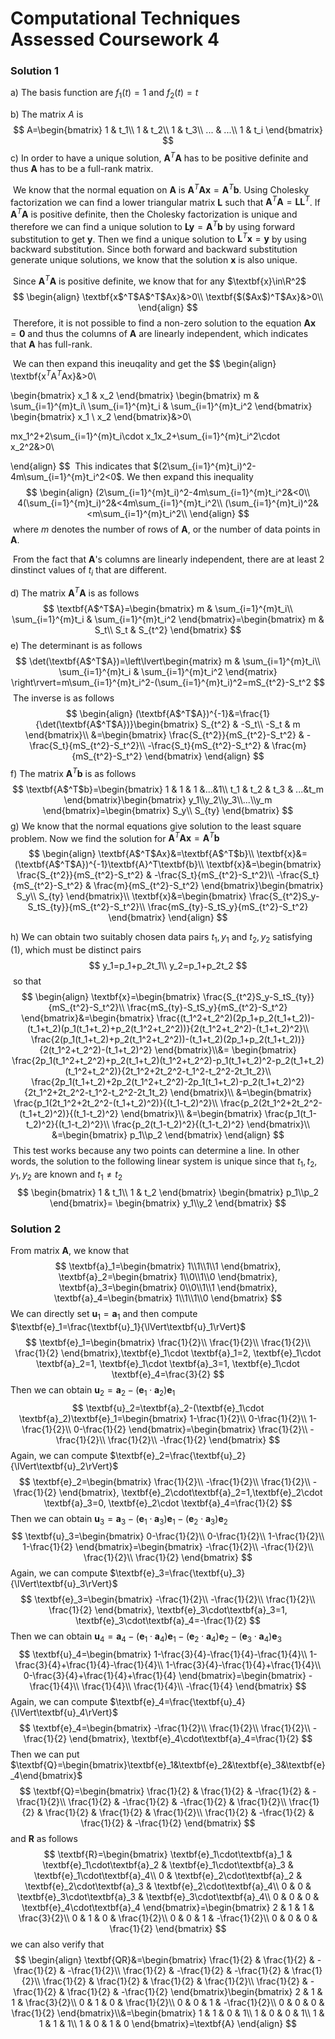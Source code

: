 # Computational Techniques Assessed Coursework 4

### Solution 1

a) The basis function are $f_1(t)=1$ and $f_2(t)=t$

b) The matrix $A$ is
$$
A=\begin{bmatrix}
1 & t_1\\
1 & t_2\\
1 & t_3\\
... & ...\\
1 & t_i
\end{bmatrix}
$$
c) In order to have a unique solution, $\textbf{A}^T\textbf{A}$ has to be positive definite and thus $\textbf{A}$ has to be a full-rank matrix.

​	We know that the normal equation on $\textbf{A}$ is $\textbf{A$^T$Ax}=\textbf{A}^T\textbf{b}$. Using Cholesky factorization we can find a lower triangular matrix $\textbf{L}$ such that $\textbf{A$^T$A}=\textbf{LL}^T$. If $\textbf{A$^T$A}$ is positive definite, then the Cholesky factorization is unique and therefore we can find a unique solution to $\textbf{Ly}=\textbf{A$^T$b}$ by using forward substitution to get $\textbf{y}$. Then we find a unique solution to $\textbf{L$^T$x}=\textbf{y}$ by using backward substitution. Since both forward and backward substitution generate unique solutions, we know that the solution $\textbf{x}$ is also unique.

​	Since $\textbf{A$^T$A}$ is positive definite, we know that for any $\textbf{x}\in\R^2$
$$
\begin{align}
\textbf{x$^T$A$^T$Ax}&>0\\
\textbf{$($Ax$)^T$Ax}&>0\\
\end{align}
$$
​	Therefore, it is not possible to find a non-zero solution to the equation $\textbf{Ax}=\textbf{0}$ and thus the columns of $\textbf{A}$ are linearly independent, which indicates that $\textbf{A}$ has full-rank.

​	We can then expand this ineuqality and get the 
$$
\begin{align}
\textbf{x$^T$A$^T$Ax}&>0\\

\begin{bmatrix}
x_1 & x_2
\end{bmatrix}
\begin{bmatrix}
m & \sum_{i=1}^{m}t_i\\
\sum_{i=1}^{m}t_i & \sum_{i=1}^{m}t_i^2
\end{bmatrix}
\begin{bmatrix}
x_1 \\ x_2
\end{bmatrix}&>0\\

mx_1^2+2\sum_{i=1}^{m}t_i\cdot x_1x_2+\sum_{i=1}^{m}t_i^2\cdot x_2^2&>0\\

\end{align}
$$
​	This indicates that $(2\sum_{i=1}^{m}t_i)^2-4m\sum_{i=1}^{m}t_i^2<0$. We then expand this inequality
$$
\begin{align}
(2\sum_{i=1}^{m}t_i)^2-4m\sum_{i=1}^{m}t_i^2&<0\\
4(\sum_{i=1}^{m}t_i)^2&<4m\sum_{i=1}^{m}t_i^2\\
(\sum_{i=1}^{m}t_i)^2&<m\sum_{i=1}^{m}t_i^2\\
\end{align}
$$
​	where $m$ denotes the number of rows of $\textbf{A}$, or the number of data points in $\textbf{A}$.

​	From the fact that $\textbf{A}$'s columns are linearly independent, there are at least $2$ dinstinct values of $t_i$ that are different.

d) The matrix $\textbf{A$^T$A}$ is as follows
$$
\textbf{A$^T$A}=\begin{bmatrix}
m & \sum_{i=1}^{m}t_i\\
\sum_{i=1}^{m}t_i & \sum_{i=1}^{m}t_i^2
\end{bmatrix}=\begin{bmatrix}
m & S_t\\
S_t & S_{t^2}
\end{bmatrix}
$$
e) The determinant is as follows
$$
\det(\textbf{A$^T$A})=\left\lvert\begin{matrix}
m & \sum_{i=1}^{m}t_i\\
\sum_{i=1}^{m}t_i & \sum_{i=1}^{m}t_i^2
\end{matrix}
\right\rvert=m\sum_{i=1}^{m}t_i^2-(\sum_{i=1}^{m}t_i)^2=mS_{t^2}-S_t^2
$$
​	The inverse is as follows
$$
\begin{align}
(\textbf{A$^T$A})^{-1}&=\frac{1}{\det(\textbf{A$^T$A})}\begin{bmatrix}
S_{t^2} & -S_t\\
-S_t & m
\end{bmatrix}\\
&=\begin{bmatrix}
\frac{S_{t^2}}{mS_{t^2}-S_t^2} & -\frac{S_t}{mS_{t^2}-S_t^2}\\
-\frac{S_t}{mS_{t^2}-S_t^2} & \frac{m}{mS_{t^2}-S_t^2}
\end{bmatrix}
\end{align}
$$
f) The matrix $\textbf{A$^T$b}$ is as follows
$$
\textbf{A$^T$b}=\begin{bmatrix}
1 & 1 & 1 &...&1\\
t_1 & t_2 & t_3 & ...&t_m
\end{bmatrix}\begin{bmatrix}
y_1\\y_2\\y_3\\...\\y_m
\end{bmatrix}=\begin{bmatrix}
S_y\\
S_{ty}
\end{bmatrix}
$$
g) We know that the normal equations give solution to the least square problem. Now we find the solution for $\textbf{A$^T$Ax}=\textbf{A$^T$b}$
$$
\begin{align}
\textbf{A$^T$Ax}&=\textbf{A$^T$b}\\
\textbf{x}&=(\textbf{A$^T$A})^{-1}\textbf{A}^T\textbf{b}\\
\textbf{x}&=\begin{bmatrix}
\frac{S_{t^2}}{mS_{t^2}-S_t^2} & -\frac{S_t}{mS_{t^2}-S_t^2}\\
-\frac{S_t}{mS_{t^2}-S_t^2} & \frac{m}{mS_{t^2}-S_t^2}
\end{bmatrix}\begin{bmatrix}
S_y\\
S_{ty}
\end{bmatrix}\\
\textbf{x}&=\begin{bmatrix}
\frac{S_{t^2}S_y-S_tS_{ty}}{mS_{t^2}-S_t^2}\\
\frac{mS_{ty}-S_tS_y}{mS_{t^2}-S_t^2}
\end{bmatrix}
\end{align}
$$

h) We can obtain two suitably chosen data pairs $t_1, y_1$ and $t_2, y_2$ satisfying $(1)$, which must be distinct pairs
$$
y_1=p_1+p_2t_1\\
y_2=p_1+p_2t_2
$$
​	so that
$$
\begin{align}
\textbf{x}=\begin{bmatrix}
\frac{S_{t^2}S_y-S_tS_{ty}}{mS_{t^2}-S_t^2}\\
\frac{mS_{ty}-S_tS_y}{mS_{t^2}-S_t^2}
\end{bmatrix}&=\begin{bmatrix}
\frac{(t_1^2+t_2^2)(2p_1+p_2(t_1+t_2))-(t_1+t_2)(p_1(t_1+t_2)+p_2(t_1^2+t_2^2))}{2(t_1^2+t_2^2)-(t_1+t_2)^2}\\
\frac{2(p_1(t_1+t_2)+p_2(t_1^2+t_2^2))-(t_1+t_2)(2p_1+p_2(t_1+t_2))}{2(t_1^2+t_2^2)-(t_1+t_2)^2}
\end{bmatrix}\\&=
\begin{bmatrix}
\frac{2p_1(t_1^2+t_2^2)+p_2(t_1+t_2)(t_1^2+t_2^2)-p_1(t_1+t_2)^2-p_2(t_1+t_2)(t_1^2+t_2^2)}{2t_1^2+2t_2^2-t_1^2-t_2^2-2t_1t_2}\\
\frac{2p_1(t_1+t_2)+2p_2(t_1^2+t_2^2)-2p_1(t_1+t_2)-p_2(t_1+t_2)^2}{2t_1^2+2t_2^2-t_1^2-t_2^2-2t_1t_2}
\end{bmatrix}\\
&=\begin{bmatrix}
\frac{p_1(2t_1^2+2t_2^2-(t_1+t_2)^2)}{(t_1-t_2)^2}\\
\frac{p_2(2t_1^2+2t_2^2-(t_1+t_2)^2)}{(t_1-t_2)^2}
\end{bmatrix}\\
&=\begin{bmatrix}
\frac{p_1(t_1-t_2)^2}{(t_1-t_2)^2}\\
\frac{p_2(t_1-t_2)^2}{(t_1-t_2)^2}
\end{bmatrix}\\
&=\begin{bmatrix}
p_1\\p_2
\end{bmatrix}
\end{align}
$$
​	This test works because any two points can determine a line. In other words, the solution to the following linear system is unique since that $t_1, t_2, y_1, y_2$ are known and $t_1\ne t_2$
$$
\begin{bmatrix}
1 & t_1\\
1 & t_2
\end{bmatrix}
\begin{bmatrix}
p_1\\p_2
\end{bmatrix}=
\begin{bmatrix}
y_1\\y_2
\end{bmatrix}
$$

### Solution 2

From matrix $\textbf{A}$, we know that
$$
\textbf{a}_1=\begin{bmatrix}
1\\1\\1\\1
\end{bmatrix}, 
\textbf{a}_2=\begin{bmatrix}
1\\0\\1\\0
\end{bmatrix},
\textbf{a}_3=\begin{bmatrix}
0\\0\\1\\1
\end{bmatrix},
\textbf{a}_4=\begin{bmatrix}
1\\1\\1\\0
\end{bmatrix}
$$
We can directly set $\textbf{u}_1=\textbf{a}_1$ and then compute $\textbf{e}_1=\frac{\textbf{u}_1}{\lVert\textbf{u}_1\rVert}$
$$
\textbf{e}_1=\begin{bmatrix}
\frac{1}{2}\\
\frac{1}{2}\\
\frac{1}{2}\\
\frac{1}{2}
\end{bmatrix},\textbf{e}_1\cdot \textbf{a}_1=2, \textbf{e}_1\cdot \textbf{a}_2=1, \textbf{e}_1\cdot \textbf{a}_3=1, \textbf{e}_1\cdot \textbf{e}_4=\frac{3}{2}
$$
Then we can obtain $\textbf{u}_2=\textbf{a}_2-(\textbf{e}_1\cdot \textbf{a}_2)\textbf{e}_1$
$$
\textbf{u}_2=\textbf{a}_2-(\textbf{e}_1\cdot \textbf{a}_2)\textbf{e}_1=\begin{bmatrix}
1-\frac{1}{2}\\
0-\frac{1}{2}\\
1-\frac{1}{2}\\
0-\frac{1}{2}
\end{bmatrix}=\begin{bmatrix}
\frac{1}{2}\\
-\frac{1}{2}\\
\frac{1}{2}\\
-\frac{1}{2}
\end{bmatrix}
$$
Again, we can compute $\textbf{e}_2=\frac{\textbf{u}_2}{\lVert\textbf{u}_2\rVert}$
$$
\textbf{e}_2=\begin{bmatrix}
\frac{1}{2}\\
-\frac{1}{2}\\
\frac{1}{2}\\
-\frac{1}{2}
\end{bmatrix},
\textbf{e}_2\cdot\textbf{a}_2=1,\textbf{e}_2\cdot \textbf{a}_3=0, \textbf{e}_2\cdot \textbf{a}_4=\frac{1}{2}
$$
Then we can obtain $\textbf{u}_3=\textbf{a}_3-(\textbf{e}_1\cdot \textbf{a}_3)\textbf{e}_1-(\textbf{e}_2\cdot\textbf{a}_3)\textbf{e}_2$
$$
\textbf{u}_3=\begin{bmatrix}
0-\frac{1}{2}\\
0-\frac{1}{2}\\
1-\frac{1}{2}\\
1-\frac{1}{2}
\end{bmatrix}=\begin{bmatrix}
-\frac{1}{2}\\
-\frac{1}{2}\\
\frac{1}{2}\\
\frac{1}{2}
\end{bmatrix}
$$
Again, we can compute $\textbf{e}_3=\frac{\textbf{u}_3}{\lVert\textbf{u}_3\rVert}$
$$
\textbf{e}_3=\begin{bmatrix}
-\frac{1}{2}\\
-\frac{1}{2}\\
\frac{1}{2}\\
\frac{1}{2}
\end{bmatrix},
\textbf{e}_3\cdot\textbf{a}_3=1, \textbf{e}_3\cdot\textbf{a}_4=-\frac{1}{2}
$$
Then we can obtain $\textbf{u}_4=\textbf{a}_4-(\textbf{e}_1\cdot \textbf{a}_4)\textbf{e}_1-(\textbf{e}_2\cdot \textbf{a}_4)\textbf{e}_2-(\textbf{e}_3\cdot \textbf{a}_4)\textbf{e}_3$
$$
\textbf{u}_4=\begin{bmatrix}
1-\frac{3}{4}-\frac{1}{4}-\frac{1}{4}\\
1-\frac{3}{4}+\frac{1}{4}-\frac{1}{4}\\
1-\frac{3}{4}-\frac{1}{4}+\frac{1}{4}\\
0-\frac{3}{4}+\frac{1}{4}+\frac{1}{4}
\end{bmatrix}=\begin{bmatrix}
-\frac{1}{4}\\
\frac{1}{4}\\
\frac{1}{4}\\
-\frac{1}{4}
\end{bmatrix}
$$
Again, we can compute $\textbf{e}_4=\frac{\textbf{u}_4}{\lVert\textbf{u}_4\rVert}$
$$
\textbf{e}_4=\begin{bmatrix}
-\frac{1}{2}\\
\frac{1}{2}\\
\frac{1}{2}\\
-\frac{1}{2}
\end{bmatrix}, \textbf{e}_4\cdot\textbf{a}_4=\frac{1}{2}
$$
Then we can put $\textbf{Q}=\begin{bmatrix}\textbf{e}_1&\textbf{e}_2&\textbf{e}_3&\textbf{e}_4\end{bmatrix}$
$$
\textbf{Q}=\begin{bmatrix}
\frac{1}{2} & \frac{1}{2} & -\frac{1}{2} & -\frac{1}{2}\\
\frac{1}{2} & -\frac{1}{2} & -\frac{1}{2} & \frac{1}{2}\\
\frac{1}{2} & \frac{1}{2} & \frac{1}{2} & \frac{1}{2}\\
\frac{1}{2} & -\frac{1}{2} & \frac{1}{2} & -\frac{1}{2}
\end{bmatrix}
$$
and $\textbf{R}$ as follows
$$
\textbf{R}=\begin{bmatrix}
\textbf{e}_1\cdot\textbf{a}_1 & \textbf{e}_1\cdot\textbf{a}_2 & \textbf{e}_1\cdot\textbf{a}_3 & \textbf{e}_1\cdot\textbf{a}_4\\
0 & \textbf{e}_2\cdot\textbf{a}_2 & \textbf{e}_2\cdot\textbf{a}_3 & \textbf{e}_2\cdot\textbf{a}_4\\
0 & 0 & \textbf{e}_3\cdot\textbf{a}_3 & \textbf{e}_3\cdot\textbf{a}_4\\
0 & 0 & 0 & \textbf{e}_4\cdot\textbf{a}_4
\end{bmatrix}=\begin{bmatrix}
2 & 1 & 1 & \frac{3}{2}\\
0 & 1 & 0 & \frac{1}{2}\\
0 & 0 & 1 & -\frac{1}{2}\\
0 & 0 & 0 & \frac{1}{2}
\end{bmatrix}
$$
we can also verify that
$$
\begin{align}
\textbf{QR}&=\begin{bmatrix}
\frac{1}{2} & \frac{1}{2} & -\frac{1}{2} & -\frac{1}{2}\\
\frac{1}{2} & -\frac{1}{2} & -\frac{1}{2} & \frac{1}{2}\\
\frac{1}{2} & \frac{1}{2} & \frac{1}{2} & \frac{1}{2}\\
\frac{1}{2} & -\frac{1}{2} & \frac{1}{2} & -\frac{1}{2}
\end{bmatrix}\begin{bmatrix}
2 & 1 & 1 & \frac{3}{2}\\
0 & 1 & 0 & \frac{1}{2}\\
0 & 0 & 1 & -\frac{1}{2}\\
0 & 0 & 0 & \frac{1}{2}
\end{bmatrix}\\&=\begin{bmatrix}
1 & 1 & 0 & 1\\
1 & 0 & 0 & 1\\
1 & 1 & 1 & 1\\
1 & 0 & 1 & 0
\end{bmatrix}=\textbf{A}
\end{align}
$$
